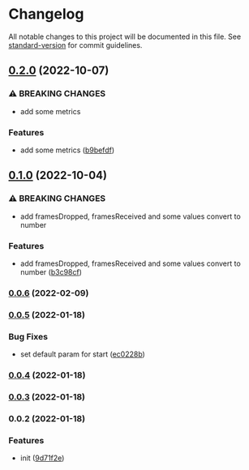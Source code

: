 # Changelog

All notable changes to this project will be documented in this file. See [standard-version](https://github.com/conventional-changelog/standard-version) for commit guidelines.

## [0.2.0](https://github.com/Krivega/stats-peerconnection/compare/v0.1.0...v0.2.0) (2022-10-07)

### ⚠ BREAKING CHANGES

- add some metrics

### Features

- add some metrics ([b9befdf](https://github.com/Krivega/stats-peerconnection/commit/b9befdff02cd8f76461c384c1fc82cacb4cc0539))

## [0.1.0](https://github.com/Krivega/stats-peerconnection/compare/v0.0.6...v0.1.0) (2022-10-04)

### ⚠ BREAKING CHANGES

- add framesDropped, framesReceived and some values convert to number

### Features

- add framesDropped, framesReceived and some values convert to number ([b3c98cf](https://github.com/Krivega/stats-peerconnection/commit/b3c98cfdfe695536ce82e2cb68e59eda50d61116))

### [0.0.6](https://github.com/Krivega/stats-peerconnection/compare/v0.0.5...v0.0.6) (2022-02-09)

### [0.0.5](https://github.com/Krivega/stats-peerconnection/compare/v0.0.4...v0.0.5) (2022-01-18)

### Bug Fixes

- set default param for start ([ec0228b](https://github.com/Krivega/stats-peerconnection/commit/ec0228b087c10018ae826f265e1f327245acae21))

### [0.0.4](https://github.com/Krivega/stats-peerconnection/compare/v0.0.3...v0.0.4) (2022-01-18)

### [0.0.3](https://github.com/Krivega/stats-peerconnection/compare/v0.0.2...v0.0.3) (2022-01-18)

### 0.0.2 (2022-01-18)

### Features

- init ([9d71f2e](https://github.com/Krivega/stats-peerconnection/commit/9d71f2e05fbdd1ea2f7b1a9152391588fc61c046))
